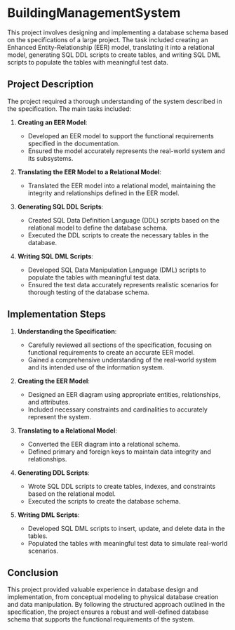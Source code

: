 # BuildingManagementSystem

This project involves designing and implementing a database schema based on the specifications of a large project. The task included creating an Enhanced Entity-Relationship (EER) model, translating it into a relational model, generating SQL DDL scripts to create tables, and writing SQL DML scripts to populate the tables with meaningful test data.

## Project Description

The project required a thorough understanding of the system described in the specification. The main tasks included:

1. **Creating an EER Model**:
   - Developed an EER model to support the functional requirements specified in the documentation.
   - Ensured the model accurately represents the real-world system and its subsystems.

2. **Translating the EER Model to a Relational Model**:
   - Translated the EER model into a relational model, maintaining the integrity and relationships defined in the EER model.

3. **Generating SQL DDL Scripts**:
   - Created SQL Data Definition Language (DDL) scripts based on the relational model to define the database schema.
   - Executed the DDL scripts to create the necessary tables in the database.

4. **Writing SQL DML Scripts**:
   - Developed SQL Data Manipulation Language (DML) scripts to populate the tables with meaningful test data.
   - Ensured the test data accurately represents realistic scenarios for thorough testing of the database schema.

## Implementation Steps

1. **Understanding the Specification**:
   - Carefully reviewed all sections of the specification, focusing on functional requirements to create an accurate EER model.
   - Gained a comprehensive understanding of the real-world system and its intended use of the information system.

2. **Creating the EER Model**:
   - Designed an EER diagram using appropriate entities, relationships, and attributes.
   - Included necessary constraints and cardinalities to accurately represent the system.

3. **Translating to a Relational Model**:
   - Converted the EER diagram into a relational schema.
   - Defined primary and foreign keys to maintain data integrity and relationships.

4. **Generating DDL Scripts**:
   - Wrote SQL DDL scripts to create tables, indexes, and constraints based on the relational model.
   - Executed the scripts to create the database schema.

5. **Writing DML Scripts**:
   - Developed SQL DML scripts to insert, update, and delete data in the tables.
   - Populated the tables with meaningful test data to simulate real-world scenarios.

## Conclusion

This project provided valuable experience in database design and implementation, from conceptual modeling to physical database creation and data manipulation. By following the structured approach outlined in the specification, the project ensures a robust and well-defined database schema that supports the functional requirements of the system.
